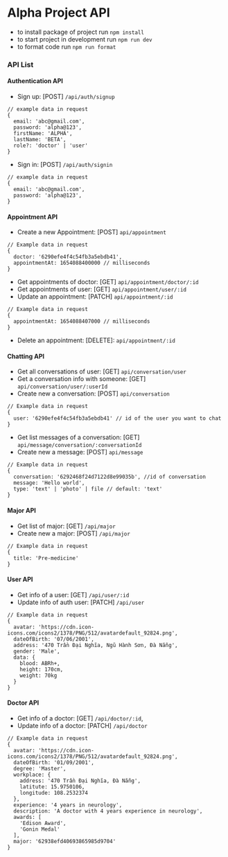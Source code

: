 # Alpha Project API

- to install package of project run `npm install`
- to start project in development run `npm run dev`
- to format code run `npm run format`

### API List

#### Authentication API

- Sign up: [POST] `/api/auth/signup`

```
// example data in request
{
  email: 'abc@gmail.com',
  password: 'alpha@123',
  firstName: 'ALPHA',
  lastName: 'BETA',
  role?: 'doctor' | 'user'
}
```

- Sign in: [POST] `/api/auth/signin`

```
// example data in request
{
  email: 'abc@gmail.com',
  password: 'alpha@123',
}
```

#### Appointment API

- Create a new Appointment: [POST] `api/appointment`

```
// Example data in request
{
  doctor: '6290efe4f4c54fb3a5ebdb41',
  appointmentAt: 1654088400000 // milliseconds
}
```

- Get appointments of doctor: [GET] `api/appointment/doctor/:id`
- Get appointments of user: [GET] `api/appointment/user/:id`
- Update an appointment: [PATCH] `api/appointment/:id`

```
// Example data in request
{
  appointmentAt: 1654088407000 // milliseconds
}
```

- Delete an appointment: [DELETE]: `api/appointment/:id`

#### Chatting API

- Get all conversations of user: [GET] `api/conversation/user`
- Get a conversation info with someone: [GET] `api/conversation/user/:userId`
- Create new a conversation: [POST] `api/conversation`

```
// Example data in request
{
  user: '6290efe4f4c54fb3a5ebdb41' // id of the user you want to chat
}
```

- Get list messages of a conversation: [GET] `api/message/conversation/:conversationId`
- Create new a message: [POST] `api/message`

```
// Example data in request
{
  conversation: '6292468f24d7122d8e99035b', //id of conversation
  message: 'Hello world',
  type: 'text' | 'photo' | file // default: 'text'
}
```
#### Major API
- Get list of major: [GET] `/api/major`
- Create new a major: [POST] `/api/major`
```
// Example data in request
{
  title: 'Pre-medicine'
}
```
#### User API
- Get info of a user: [GET] `/api/user/:id`
- Update info of auth user: [PATCH] `/api/user`
```
// Example data in request
{
  avatar: 'https://cdn.icon-icons.com/icons2/1378/PNG/512/avatardefault_92824.png',
  dateOfBirth: '07/06/2001',
  address: '470 Trần Đại Nghĩa, Ngũ Hành Sơn, Đà Nẵng',
  gender: 'Male',
  data: {
    blood: ABRh+,
    height: 170cm,
    weight: 70kg
  }
}
```
#### Doctor API
- Get info of a doctor: [GET] `/api/doctor/:id`,
- Update info of a doctor: [PATCH] `/api/doctor`
```
// Example data in request
{
  avatar: 'https://cdn.icon-icons.com/icons2/1378/PNG/512/avatardefault_92824.png',
  dateOfBirth: '01/09/2001',
  degree: 'Master',
  workplace: {
    address: '470 Trần Đại Nghĩa, Đà Nẵng',
    latitute: 15.9750106,
    longitude: 108.2532374
  },
  experience: '4 years in neurology',
  description: 'A doctor with 4 years experience in neurology',
  awards: [
    'Edison Award',
    'Gonin Medal'
  ],
  major: '62938efd40693865985d9704'
}
```
